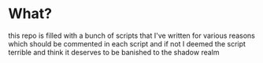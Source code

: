 # What?
this repo is filled with a bunch of scripts that I've written for various reasons which should be commented in each script and if not I deemed the script terrible and think it deserves to be banished to the shadow realm
